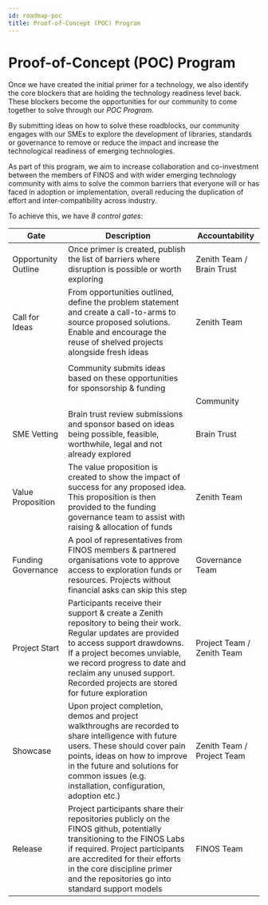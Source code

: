 ```yaml
---
id: roadmap-poc
title: Proof-of-Concept (POC) Program
---
```


# Proof-of-Concept (POC) Program

Once we have created the initial primer for a technology, we also identify the core blockers that are holding the technology readiness level back. These blockers become the opportunities for our community to come together to solve through our *POC Program*.

By submitting ideas on how to solve these roadblocks, our community engages with our SMEs to explore the development of libraries, standards or governance to remove or reduce the impact and increase the technological readiness of emerging technologies.

As part of this program, we aim to increase collaboration and co-investment between the members of FINOS and with wider emerging technology community with aims to solve the common barriers that everyone will or has faced in adoption or implementation, overall reducing the duplication of effort and inter-compatibility across industry.

To achieve this, we have *8 control gates*:

| Gate                | Description                                                                                                                                                                                                                                                                                  | Accountability             |
|---------------------|----------------------------------------------------------------------------------------------------------------------------------------------------------------------------------------------------------------------------------------------------------------------------------------------|----------------------------|
| Opportunity Outline | Once primer is created, publish the list of barriers where disruption is possible or worth exploring                                                                                                                                                                                         | Zenith Team / Brain Trust  |
| Call for Ideas      | From opportunities outlined, define the problem statement and create a call-to-arms to source proposed solutions. Enable and encourage the reuse of shelved projects alongside fresh ideas                                                                                                   | Zenith Team                |
|                     |                                                                                                                                                                                                                                                                                              |                            |
|                     | Community submits ideas based on these opportunities for sponsorship & funding                                                                                                                                                                                                               |                            |
|                     |                                                                                                                                                                                                                                                                                              | Community                  |
| SME Vetting         | Brain trust review submissions and sponsor based on ideas being possible, feasible, worthwhile, legal and not already explored                                                                                                                                                               | Brain Trust                |
| Value Proposition   | The value proposition is created to show the impact of success for any proposed idea. This proposition is then provided to the funding governance team to assist with raising & allocation of funds                                                                                          | Zenith Team                |
| Funding Governance  | A pool of representatives from FINOS members & partnered organisations vote to approve access to exploration funds or resources. Projects without financial asks can skip this step                                                                                                          | Governance Team            |
| Project Start       | Participants receive their support & create a Zenith repository to being their work. Regular updates are provided to access support drawdowns. If a project becomes unviable, we record progress to date and reclaim any unused support. Recorded projects are stored for future exploration | Project Team / Zenith Team |
| Showcase            | Upon project completion, demos and project walkthroughs are recorded to share intelligence with future users. These should cover pain points, ideas on how to improve in the future and solutions for common issues (e.g. installation, configuration, adoption etc.)                        | Zenith Team / Project Team |
| Release             | Project participants share their repositories publicly on the FINOS github, potentially transitioning to the FINOS Labs if required. Project participants are accredited for their efforts in the core discipline primer and the repositories go into standard support models                | FINOS Team                 |
